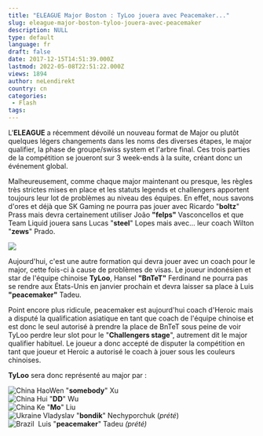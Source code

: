 ```yaml
---
title: "ELEAGUE Major Boston : TyLoo jouera avec Peacemaker..."
slug: eleague-major-boston-tyloo-jouera-avec-peacemaker
description: NULL
type: default
language: fr
draft: false
date: 2017-12-15T14:51:39.000Z
lastmod: 2022-05-08T22:51:22.000Z
views: 1894
author: neLendirekt
country: cn
categories:
 - Flash
tags:
---
```

L'**ELEAGUE** a récemment dévoilé un nouveau format de Major ou plutôt quelques légers changements dans les noms des diverses étapes, le major qualifier, la phase de groupe/swiss system et l'arbre final. Ces trois parties de la compétition se joueront sur 3 week-ends à la suite, créant donc un événement global.

Malheureusement, comme chaque major maintenant ou presque, les règles très strictes mises en place et les statuts legends et challengers apportent toujours leur lot de problèmes au niveau des équipes. En effet, nous savons d'ores et déjà que SK Gaming ne pourra pas jouer avec Ricardo "**boltz**" Prass mais devra certainement utiliser João **"felps"** Vasconcellos et que Team Liquid jouera sans Lucas "**steel**" Lopes mais avec... leur coach Wilton "**zews**" Prado.

![](https://flickshot-ue.s3.eu-west-2.amazonaws.com/flickshot/article/5a33d5ca11375/images/HFIcuhPMarBaSrWuonBtvkCQT0TGOJFJ7W6qpAMW.jpeg)

Aujourd'hui, c'est une autre formation qui devra jouer avec un coach pour le major, cette fois-ci à cause de problèmes de visas. Le joueur indonésien et star de l'équipe chinoise **TyLoo**, Hansel **"BnTeT"** Ferdinand ne pourra pas se rendre aux États-Unis en janvier prochain et devra laisser sa place à Luis **"peacemaker"** Tadeu. 

Point encore plus ridicule, peacemaker est aujourd'hui coach d'Heroic mais a disputé la qualification asiatique en tant que coach de l'équipe chinoise et est donc le seul autorisé à prendre la place de BnTeT sous peine de voir TyLoo perdre leur slot pour le "**Challengers stage**", autrement dit le major qualifier habituel. Le joueur a donc accepté de disputer la compétition en tant que joueur et Heroic a autorisé le coach à jouer sous les couleurs chinoises.

**TyLoo** sera donc représenté au major par :

![China](/images/countries/cn.svg)⁠ HaoWen "**somebody**" Xu  
![China](/images/countries/cn.svg)⁠ Hui "**DD**" Wu  
![China](/images/countries/cn.svg)⁠ Ke "**Mo**" Liu  
![Ukraine](/images/countries/ua.svg)⁠ Vladyslav "**bondik**" Nechyporchuk (_prété_)  
![Brazil](/images/countries/br.svg)⁠ ⁠ Luis "**peacemaker**" Tadeu _(prété)_
